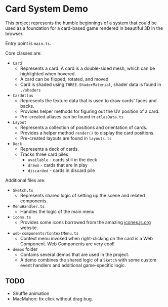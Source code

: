 # Card System Demo

This project represents the humble beginnings of a system that could be used as a foundation for a card-based game rendered in beautiful 3D in the browser.

Entry point is `main.ts`.

Core classes are:
- `Card`
  - Represents a card. A card is a double-sided mesh, which can be highlighted when hovered. 
  - A card can be flipped, rotated, and moved
  - Card is shaded using `THREE.ShaderMaterial`, shader data is found in `./shaders`
- `CardAtlas`
  - Represents the texture data that is used to draw cards' faces and backs. 
  - Provides helper methods for figuring out the UV position of a card. 
  - Pre-created atlases can be found in `atlasData.ts`
- `Layout`
  - Represents a collection of positions and orientation of cards. 
  - Provides a helper method `render()` to display the card positions.
  - Pre-created layouts are found in `layouts.ts`
- `Deck`
  - Represents a deck of cards. 
  - Tracks three card piles
    - `available` - cards still in the deck
    - `drawn` - cards that are in play
    - `discarded` - cards in discard pile

Additional files are:
- `Sketch.ts`
  - Represents shared logic of setting up the scene and related components.
- `MenuHandler.ts`
  - Handles the logic of the main menu
- `icons.ts`
  - Provides some icons borrowed from the amazing [icones.js.org](https://icones.js.org/) website.
- `web-components/ContextMenu.ts`
  - Context menu invoked when right-clicking on the card is a Web Component. Web Components are very cool!
- `demos` folder
  - Contains several demos that are used in the project.
  - A demo combines the shared logic of a `Sketch` with some custom event handlers and additional game-specific logic.

## TODO

- Shuffle animation
- MacMahon: fix click without drag bug.